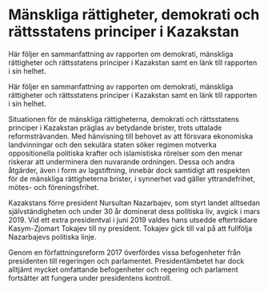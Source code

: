 # Mänskliga rättigheter, demokrati och rättsstatens principer i Kazakstan

Här följer en sammanfattning av rapporten om demokrati, mänskliga rättigheter och rättsstatens principer i Kazakstan samt en länk till rapporten i sin helhet.

Här följer en sammanfattning av rapporten om demokrati, mänskliga rättigheter och rättsstatens principer i Kazakstan samt en länk till rapporten i sin helhet.

Situationen för de mänskliga rättigheterna, demokrati och rättsstatens principer i Kazakstan präglas av betydande brister, trots uttalade reformsträvanden. Med hänvisning till behovet av att försvara ekonomiska landvinningar och den sekulära staten söker regimen motverka oppositionella politiska krafter och islamistiska rörelser som den menar riskerar att underminera den nuvarande ordningen. Dessa och andra åtgärder, även i form av lagstiftning, innebär dock samtidigt att respekten för de mänskliga rättigheterna brister, i synnerhet vad gäller yttrandefrihet, mötes- och föreningsfrihet.

Kazakstans förre president Nursultan Nazarbajev, som styrt landet alltsedan självständigheten och under 30 år dominerat dess politiska liv, avgick i mars 2019. Vid ett extra presidentval i juni 2019 valdes hans utsedde efterträdare Kasym-Zjomart Tokajev till ny president. Tokajev gick till val på att fullfölja Nazarbajevs politiska linje.

Genom en författningsreform 2017 överfördes vissa befogenheter från presidenten till regeringen och parlamentet. Presidentämbetet har dock alltjämt mycket omfattande befogenheter och regering och parlament fortsätter att fungera under presidentens kontroll.
